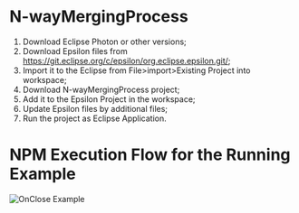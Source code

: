 # N-wayMergingProcess
1) Download Eclipse Photon or other versions;
2) Download Epsilon files from https://git.eclipse.org/c/epsilon/org.eclipse.epsilon.git/;
3) Import it to the Eclipse from File>import>Existing Project into workspace;
4) Download N-wayMergingProcess project; 
5) Add it to the Epsilon Project in the workspace;
6) Update Epsilon files by additional files;
7) Run the project as Eclipse Application.

# NPM Execution Flow for the Running Example
![OnClose Example](RunningExample/NMP.gif)

